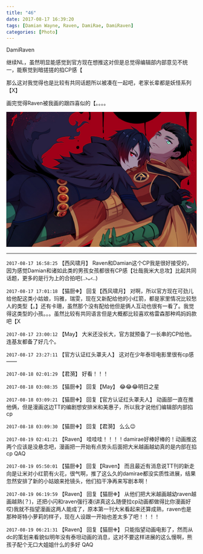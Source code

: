 ```yaml
---
title: "46"
date: 2017-08-17 16:39:20
tags: [Damian Wayne, Raven, DamiRae, DamiRaven]
categories: [Photo]
---
```


<p>DamiRaven</p> 
<p>继续NL，虽然明显能感觉到官方现在想推这对但是总觉得编辑部内部意见不统一，能察觉到暗搓搓的掐CP感【</p> 
<p>那么这对我觉得也是比较有共同话题所以被凑在一起吧，老家长辈都是妖怪系列【X】</p> 
<p>画完觉得Raven被我画的跟四喜似的【。。。。</p>

![](https://raw.githubusercontent.com/alicewish/meowchain247/master/img_cVZNdzJtQk9JV2NhRlNlS2VDby9Ud1Y4UzBxcmtiUFFmeHRrSm1pZVBKNGZTSTRFN2MwejNnPT0.jpg)

---

`2017-08-17 16:58:25` 【西风啸月】 Raven和Damian这个CP我是很好接受的，因为感觉Damian和诸如此类的男孩女孩都很有CP感【壮哉我米大总攻】比起共同话题，更多的是行为上的合拍吧(..›ᴗ‹..)

`2017-08-17 17:01:18` 【猫厨✙】 回复【西风啸月】 对啊，所以官方现在可劲儿给他配这类小姑娘，玛雅，瑞雯，现在又新配给他的小红箭，都是家里情况比较愁人的类型【。】还有卡珊，虽然那个没有配给他但是俩人互动也很有一看了。我觉得这类型的小孩。。。虽然比较有共同语言但是大概都比较喜欢格雷森那种鸡妈妈款吧【X

`2017-08-17 23:00:12` 【May】 大米还没长大，官方就预备了一长串的CP给他。连基友都备了好几个。

`2017-08-17 23:27:11` 【官方认证红头罩夫人】 这对在少年泰坦电影里很有cp感——

`2017-08-18 02:01:29` 【君漪】 好看！！！

`2017-08-18 03:08:35` 【猫厨✙】 回复【May】 😂😂😂明日之星

`2017-08-18 03:09:21` 【猫厨✙】 回复【官方认证红头罩夫人】 动画部一直在推他俩，但是漫画这边TT的编剧想安排米和美惠子，所以我才说他们编辑部内部掐cp

`2017-08-18 03:09:30` 【猫厨✙】 回复【君漪】 么么😉

`2017-08-19 02:41:21` 【Raven】 哇哇哇！！！！damirae好棒好棒的！动画推这两个应该是没悬念吧，漫画把一开始有点势头后面把大米越画越幼真的是内部在掐cp QAQ

`2017-08-19 05:50:01` 【猫厨✙】 回复【Raven】 而且最近有消息说TT刊的新走向是让米对小红箭有火花，很气啊，推了这么久的damirae都没实质性进展，结果忽然安排了新的小姑娘来抢镜头，他们掐干净再来写剧本啊！

`2017-08-19 06:19:59` 【Raven】 回复【猫厨✙】 从他们把大米越画越幼raven越画越熟(？)，还把小闪和raven强行凑(讲真这么随便拉cp动画都做得比你漫画好哎)我就不指望漫画这两人能成了，原本第一刊大米看起来还算成熟，raven也是那种哥特小萝莉的样子，现在人设跟一开始也差太多了吧！！！！

`2017-08-19 06:21:31` 【Raven】 回复【猫厨✙】 只能指望动画电影了，然而从dc的策划来看貌似明年没有泰坦动画的消息，这对不要这样进展的这么慢啊，熊孩子配个无口大姐姐什么的多好 QAQ

